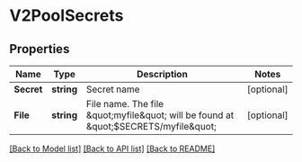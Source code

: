 # V2PoolSecrets

## Properties
Name | Type | Description | Notes
------------ | ------------- | ------------- | -------------
**Secret** | **string** | Secret name | [optional] 
**File** | **string** | File name. The file \&quot;myfile\&quot; will be found at \&quot;$SECRETS/myfile\&quot; | [optional] 

[[Back to Model list]](../README.md#documentation-for-models) [[Back to API list]](../README.md#documentation-for-api-endpoints) [[Back to README]](../README.md)


